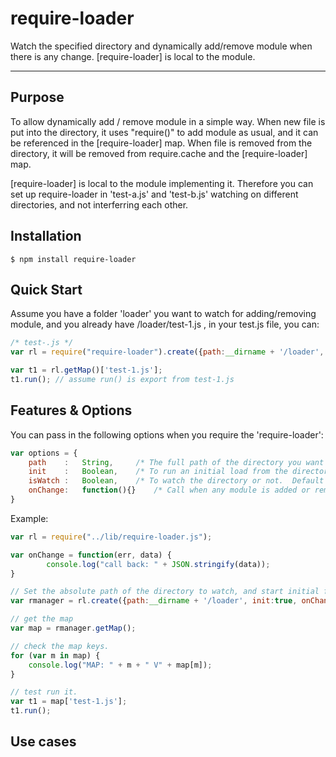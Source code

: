 require-loader
==============

Watch the specified directory and dynamically add/remove module when there is any change.   [require-loader] is local to the module. 


-------------


## Purpose
To allow dynamically add / remove module in a simple way. 
When new file is put into the directory, it uses "require()" to add module as usual, and it can be referenced in the [require-loader] map. 
When file is removed from the directory, it will be removed from require.cache and the [require-loader] map. 

[require-loader] is local to the module implementing it.  Therefore you can set up require-loader in 'test-a.js' and 'test-b.js' watching on different directories, and not interferring each other.


## Installation
    $ npm install require-loader


## Quick Start

Assume you have a folder 'loader' you want to watch for adding/removing module, and you already have /loader/test-1.js , in your test.js file, you can:


```js
/* test-.js */
var rl = require("require-loader").create({path:__dirname + '/loader', init:true});

var t1 = rl.getMap()['test-1.js'];
t1.run(); // assume run() is export from test-1.js

```

## Features & Options

You can pass in the following options when you require the 'require-loader':

```js
var options = {
    path    :   String,     /* The full path of the directory you want to watch, default to './' */
    init    :   Boolean,    /* To run an initial load from the directory or not, default to false */
    isWatch :   Boolean,    /* To watch the directory or not.  Default to true */
    onChange:   function(){}    /* Call when any module is added or removed */
}
```

Example: 

```js
var rl = require("../lib/require-loader.js");

var onChange = function(err, data) {
        console.log("call back: " + JSON.stringify(data));
}

// Set the absolute path of the directory to watch, and start initial function right away.
var rmanager = rl.create({path:__dirname + '/loader', init:true, onChange:onChange});

// get the map
var map = rmanager.getMap();

// check the map keys. 
for (var m in map) {
    console.log("MAP: " + m + " V" + map[m]);
}

// test run it. 
var t1 = map['test-1.js'];
t1.run();

```


## Use cases



